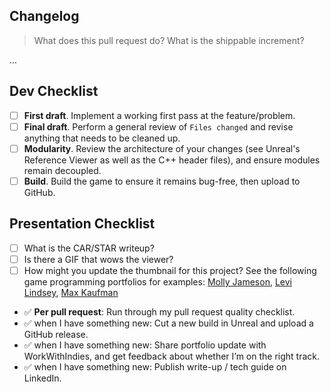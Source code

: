 ## Changelog

> What does this pull request do? What is the shippable increment?

...

## Dev Checklist

* [ ] **First draft**. Implement a working first pass at the feature/problem.
* [ ] **Final draft**. Perform a general review of `Files changed` and revise anything that needs to be cleaned up.
* [ ] **Modularity**. Review the architecture of your changes (see Unreal's Reference Viewer as well as the C++ header files), and ensure modules remain decoupled.
* [ ] **Build**. Build the game to ensure it remains bug-free, then upload to GitHub.

## Presentation Checklist

* [ ] What is the CAR/STAR writeup?
* [ ] Is there a GIF that wows the viewer?
* [ ] How might you update the thumbnail for this project? See the following game programming portfolios for examples: [Molly Jameson](http://www.mollyjameson.com/), [Levi Lindsey](https://www.levi.dev/), [Max Kaufman](https://littlepolygon.com/)

- ✅ **Per pull request**: Run through my pull request quality checklist.
- ✅ when I have something new: Cut a new build in Unreal and upload a GitHub release.
- ✅ when I have something new: Share portfolio update with WorkWithIndies, and get feedback about whether I’m on the right track.
- ✅ when I have something new: Publish write-up / tech guide on LinkedIn.
